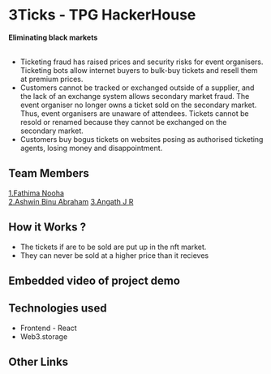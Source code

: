 # 3Ticks - TPG HackerHouse
**Eliminating black markets**<br><br>

* Ticketing fraud has raised prices and security risks for event organisers. Ticketing bots allow internet buyers to bulk-buy tickets and resell them at premium prices.
* Customers cannot be tracked or exchanged outside of a supplier, and the lack of an exchange system allows secondary market fraud. The event organiser no longer owns a ticket sold on the secondary market. Thus, event organisers are unaware of attendees. Tickets cannot be resold or renamed because they cannot be exchanged on the secondary market.
* Customers buy bogus tickets on websites posing as authorised ticketing agents, losing money and disappointment.

## Team Members

[1.Fathima Nooha](https://github.com/nooha01)   
[2.Ashwin Binu Abraham](https://github.com/4Ashwin)
[3.Angath J R](https://github.com/angathjr)
  
## How it Works ?

* The tickets if are to be sold are put up in the nft market.
* They can never be sold at a higher price than it recieves 

## Embedded video of project demo

## Technologies used
* Frontend - React
* Web3.storage

## Other Links
